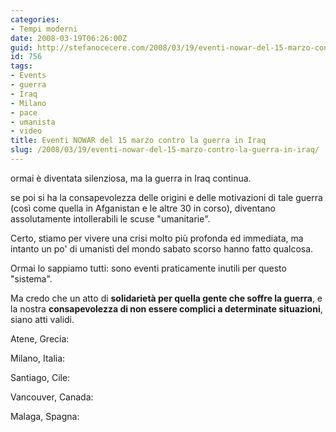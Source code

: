 ```yaml
---
categories:
- Tempi moderni
date: 2008-03-19T06:26:00Z
guid: http://stefanocecere.com/2008/03/19/eventi-nowar-del-15-marzo-contro-la-guerra-in-iraq/
id: 756
tags:
- Events
- guerra
- Iraq
- Milano
- pace
- umanista
- video
title: Eventi NOWAR del 15 marzo contro la guerra in Iraq
slug: /2008/03/19/eventi-nowar-del-15-marzo-contro-la-guerra-in-iraq/
---
```


ormai è diventata silenziosa, ma la guerra in Iraq continua.
  
se poi si ha la consapevolezza delle origini e delle motivazioni di tale guerra (così come quella in Afganistan e le altre 30 in corso), diventano assolutamente intollerabili le scuse "umanitarie".

Certo, stiamo per vivere una crisi molto più profonda ed immediata, ma intanto un po' di umanisti del mondo sabato scorso hanno fatto qualcosa.
  
Ormai lo sappiamo tutti: sono eventi praticamente inutili per questo "sistema".
  
Ma credo che un atto di **solidarietà per quella gente che soffre la guerra**, e la nostra **consapevolezza di non essere complici a determinate situazioni**, siano atti validi.

Atene, Grecia:

Milano, Italia:

Santiago, Cile:

Vancouver, Canada:

Malaga, Spagna:
